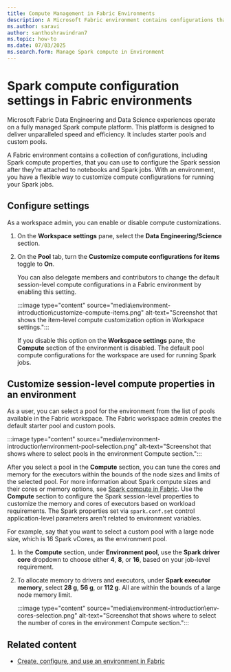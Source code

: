 ```yaml
---
title: Compute Management in Fabric Environments
description: A Microsoft Fabric environment contains configurations that include Spark compute properties. Learn how to configure these properties in an environment.
ms.author: saravi
author: santhoshravindran7
ms.topic: how-to
ms.date: 07/03/2025
ms.search.form: Manage Spark compute in Environment
---
```


# Spark compute configuration settings in Fabric environments

Microsoft Fabric Data Engineering and Data Science experiences operate on a fully managed Spark compute platform. This platform is designed to deliver unparalleled speed and efficiency. It includes starter pools and custom pools.

A Fabric environment contains a collection of configurations, including Spark compute properties, that you can use to configure the Spark session after they're attached to notebooks and Spark jobs. With an environment, you have a flexible way to customize compute configurations for running your Spark jobs.

## Configure settings

As a workspace admin, you can enable or disable compute customizations.

1. On the **Workspace settings** pane, select the **Data Engineering/Science** section.

1. On the **Pool** tab, turn the **Customize compute configurations for items** toggle to **On**.

   You can also delegate members and contributors to change the default session-level compute configurations in a Fabric environment by enabling this setting.

   :::image type="content" source="media\environment-introduction\customize-compute-items.png" alt-text="Screenshot that shows the item-level compute customization option in Workspace settings.":::

   If you disable this option on the **Workspace settings** pane, the **Compute** section of the environment is disabled. The default pool compute configurations for the workspace are used for running Spark jobs.

## Customize session-level compute properties in an environment

As a user, you can select a pool for the environment from the list of pools available in the Fabric workspace. The Fabric workspace admin creates the default starter pool and custom pools.

:::image type="content" source="media\environment-introduction\environment-pool-selection.png" alt-text="Screenshot that shows where to select pools in the environment Compute section.":::

After you select a pool in the **Compute** section, you can tune the cores and memory for the executors within the bounds of the node sizes and limits of the selected pool. For more information about Spark compute sizes and their cores or memory options, see [Spark compute in Fabric](spark-compute.md). Use the **Compute** section to configure the Spark session-level properties to customize the memory and cores of executors based on workload requirements. The Spark properties set via `spark.conf.set` control application-level parameters aren't related to environment variables.

For example, say that you want to select a custom pool with a large node size, which is 16 Spark vCores, as the environment pool.

1. In the **Compute** section, under **Environment pool**, use the **Spark driver core** dropdown to choose either **4**, **8**, or **16**, based on your job-level requirement.

1. To allocate memory to drivers and executors, under **Spark executor memory**, select **28 g**, **56 g**, or **112 g**. All are within the bounds of a large node memory limit.

   :::image type="content" source="media\environment-introduction\env-cores-selection.png" alt-text="Screenshot that shows where to select the number of cores in the environment Compute section.":::

## Related content

- [Create, configure, and use an environment in Fabric](create-and-use-environment.md)

